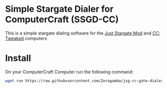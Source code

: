 # Simple Stargate Dialer for ComputerCraft (SSGD-CC)

This is a simple stargate dialing software for the [Just Stargate Mod](https://modrinth.com/mod/jsg)
and [CC: Tweaked](https://modrinth.com/mod/cc-tweaked) computers

# Install

On your ComputerCraft Computer run the following command:

```sh
wget run https://raw.githubusercontent.com/Zeragamba/jsg-cc-gate-dialer/refs/tags/v0.3.1/install.lua
```
